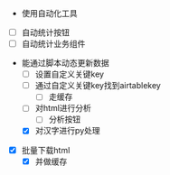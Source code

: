 - 使用自动化工具
- [ ] 自动统计按钮
- [ ] 自动统计业务组件
- 能通过脚本动态更新数据
    - [ ] 设置自定义关键key
    - [ ] 通过自定义关键key找到airtablekey 
        - [ ] 走缓存
    - [ ] 对html进行分析
    	- [ ] 分析按钮
    - [x] 对汉字进行py处理
- [x] 批量下载html
    - [x] 并做缓存